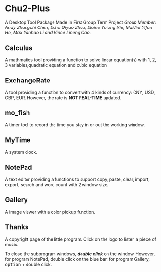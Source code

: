 # Chu2-Plus
A Desktop Tool Package Made in First Group Term Project
*Group Member: Andy Zhangchi Chen, Echo Qiyao Zhou, Elaine Yutong Xie, Maldini Yifan He, Max Yanhao Li and Vince Lineng Cao.*

## Calculus
A mathmatics tool providing a function to solve linear equation(s) with 1, 2, 3 variables,quadratic equation and cubic equation.

## ExchangeRate
A tool providing a function to convert with 4 kinds of currency: CNY, USD, GBP, EUR. However, the rate is **NOT REAL-TIME** updated.

## mo_fish
A timer tool to record the time you stay in or out the working window.

## MyTime
A system clock.

## NotePad
A text editor providing a functions to support copy, paste, clear, import, export, search and word count with 2 window size.

## Gallery
A image viewer with a color pickup function.

## Thanks
A copyright page of the little program. Click on the logo to listen a piece of music.

To close the subprogram windows, ***double click*** on the window. However, for program NotePad, double click on the blue bar; for program Gallery, <kbd>option</kbd> + double click.
